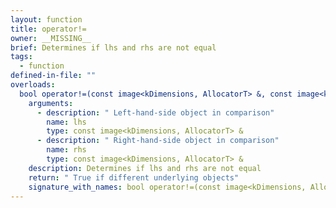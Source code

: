 ```yaml
---
layout: function
title: operator!=
owner: __MISSING__
brief: Determines if lhs and rhs are not equal
tags:
  - function
defined-in-file: ""
overloads:
  bool operator!=(const image<kDimensions, AllocatorT> &, const image<kDimensions, AllocatorT> &):
    arguments:
      - description: " Left-hand-side object in comparison"
        name: lhs
        type: const image<kDimensions, AllocatorT> &
      - description: " Right-hand-side object in comparison"
        name: rhs
        type: const image<kDimensions, AllocatorT> &
    description: Determines if lhs and rhs are not equal
    return: " True if different underlying objects"
    signature_with_names: bool operator!=(const image<kDimensions, AllocatorT> & lhs, const image<kDimensions, AllocatorT> & rhs)
---
```

